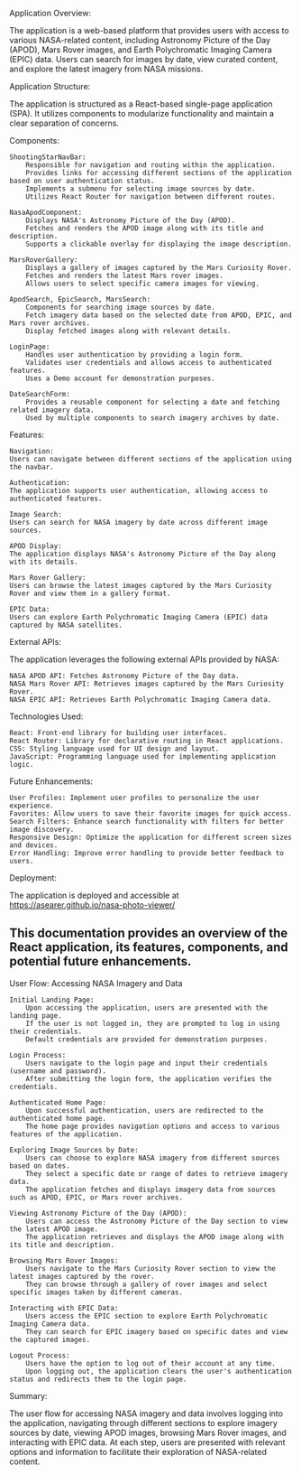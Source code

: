 Application Overview:

The application is a web-based platform that provides users with access to various NASA-related content, including Astronomy Picture of the Day (APOD), Mars Rover images, and Earth Polychromatic Imaging Camera (EPIC) data. Users can search for images by date, view curated content, and explore the latest imagery from NASA missions.

Application Structure:

The application is structured as a React-based single-page application (SPA). It utilizes components to modularize functionality and maintain a clear separation of concerns.

Components:

    ShootingStarNavBar:
        Responsible for navigation and routing within the application.
        Provides links for accessing different sections of the application based on user authentication status.
        Implements a submenu for selecting image sources by date.
        Utilizes React Router for navigation between different routes.

    NasaApodComponent:
        Displays NASA's Astronomy Picture of the Day (APOD).
        Fetches and renders the APOD image along with its title and description.
        Supports a clickable overlay for displaying the image description.

    MarsRoverGallery:
        Displays a gallery of images captured by the Mars Curiosity Rover.
        Fetches and renders the latest Mars rover images.
        Allows users to select specific camera images for viewing.

    ApodSearch, EpicSearch, MarsSearch:
        Components for searching image sources by date.
        Fetch imagery data based on the selected date from APOD, EPIC, and Mars rover archives.
        Display fetched images along with relevant details.

    LoginPage:
        Handles user authentication by providing a login form.
        Validates user credentials and allows access to authenticated features.
        Uses a Demo account for demonstration purposes.
        
    DateSearchForm:
        Provides a reusable component for selecting a date and fetching related imagery data.
        Used by multiple components to search imagery archives by date.

Features:

    Navigation: 
    Users can navigate between different sections of the application using the navbar.

    Authentication: 
    The application supports user authentication, allowing access to authenticated features.

    Image Search: 
    Users can search for NASA imagery by date across different image sources.

    APOD Display: 
    The application displays NASA's Astronomy Picture of the Day along with its details.

    Mars Rover Gallery: 
    Users can browse the latest images captured by the Mars Curiosity Rover and view them in a gallery format.

    EPIC Data: 
    Users can explore Earth Polychromatic Imaging Camera (EPIC) data captured by NASA satellites.

External APIs:

The application leverages the following external APIs provided by NASA:

    NASA APOD API: Fetches Astronomy Picture of the Day data.
    NASA Mars Rover API: Retrieves images captured by the Mars Curiosity Rover.
    NASA EPIC API: Retrieves Earth Polychromatic Imaging Camera data.

Technologies Used:

    React: Front-end library for building user interfaces.
    React Router: Library for declarative routing in React applications.
    CSS: Styling language used for UI design and layout.
    JavaScript: Programming language used for implementing application logic.

Future Enhancements:

    User Profiles: Implement user profiles to personalize the user experience.
    Favorites: Allow users to save their favorite images for quick access.
    Search Filters: Enhance search functionality with filters for better image discovery.
    Responsive Design: Optimize the application for different screen sizes and devices.
    Error Handling: Improve error handling to provide better feedback to users.

Deployment:

The application is deployed and accessible at https://asearer.github.io/nasa-photo-viewer/

This documentation provides an overview of the React application, its features, components, and potential future enhancements. 
-----------------------------------------------------------------------------------------------------------------
User Flow: Accessing NASA Imagery and Data

    Initial Landing Page:
        Upon accessing the application, users are presented with the landing page.
        If the user is not logged in, they are prompted to log in using their credentials.
        Default credentials are provided for demonstration purposes.

    Login Process:
        Users navigate to the login page and input their credentials (username and password).
        After submitting the login form, the application verifies the credentials.

    Authenticated Home Page:
        Upon successful authentication, users are redirected to the authenticated home page.
        The home page provides navigation options and access to various features of the application.

    Exploring Image Sources by Date:
        Users can choose to explore NASA imagery from different sources based on dates.
        They select a specific date or range of dates to retrieve imagery data.
        The application fetches and displays imagery data from sources such as APOD, EPIC, or Mars rover archives.

    Viewing Astronomy Picture of the Day (APOD):
        Users can access the Astronomy Picture of the Day section to view the latest APOD image.
        The application retrieves and displays the APOD image along with its title and description.

    Browsing Mars Rover Images:
        Users navigate to the Mars Curiosity Rover section to view the latest images captured by the rover.
        They can browse through a gallery of rover images and select specific images taken by different cameras.

    Interacting with EPIC Data:
        Users access the EPIC section to explore Earth Polychromatic Imaging Camera data.
        They can search for EPIC imagery based on specific dates and view the captured images.

    Logout Process:
        Users have the option to log out of their account at any time.
        Upon logging out, the application clears the user's authentication status and redirects them to the login page.

Summary:

The user flow for accessing NASA imagery and data involves logging into the application, navigating through different sections to explore imagery sources by date, viewing APOD images, browsing Mars Rover images, and interacting with EPIC data. At each step, users are presented with relevant options and information to facilitate their exploration of NASA-related content.